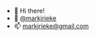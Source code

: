 - 👋 Hi there! 
- :baby_chick: [@markjrieke](https://twitter.com/markjrieke)
- 📫 markjrieke@gmail.com

<!---
markjrieke/markjrieke is a ✨ special ✨ repository because its `README.md` (this file) appears on your GitHub profile.
You can click the Preview link to take a look at your changes.
--->

